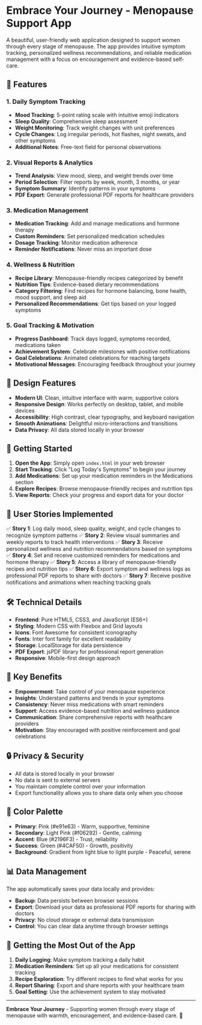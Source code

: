 # Embrace Your Journey - Menopause Support App

A beautiful, user-friendly web application designed to support women through every stage of menopause. The app provides intuitive symptom tracking, personalized wellness recommendations, and reliable medication management with a focus on encouragement and evidence-based self-care.

## 🌟 Features

### 1. Daily Symptom Tracking
- **Mood Tracking**: 5-point rating scale with intuitive emoji indicators
- **Sleep Quality**: Comprehensive sleep assessment
- **Weight Monitoring**: Track weight changes with unit preferences
- **Cycle Changes**: Log irregular periods, hot flashes, night sweats, and other symptoms
- **Additional Notes**: Free-text field for personal observations

### 2. Visual Reports & Analytics
- **Trend Analysis**: View mood, sleep, and weight trends over time
- **Period Selection**: Filter reports by week, month, 3 months, or year
- **Symptom Summary**: Identify patterns in your symptoms
- **PDF Export**: Generate professional PDF reports for healthcare providers

### 3. Medication Management
- **Medication Tracking**: Add and manage medications and hormone therapy
- **Custom Reminders**: Set personalized medication schedules
- **Dosage Tracking**: Monitor medication adherence
- **Reminder Notifications**: Never miss an important dose

### 4. Wellness & Nutrition
- **Recipe Library**: Menopause-friendly recipes categorized by benefit
- **Nutrition Tips**: Evidence-based dietary recommendations
- **Category Filtering**: Find recipes for hormone balancing, bone health, mood support, and sleep aid
- **Personalized Recommendations**: Get tips based on your logged symptoms

### 5. Goal Tracking & Motivation
- **Progress Dashboard**: Track days logged, symptoms recorded, medications taken
- **Achievement System**: Celebrate milestones with positive notifications
- **Goal Celebrations**: Animated celebrations for reaching targets
- **Motivational Messages**: Encouraging feedback throughout your journey

## 🎨 Design Features

- **Modern UI**: Clean, intuitive interface with warm, supportive colors
- **Responsive Design**: Works perfectly on desktop, tablet, and mobile devices
- **Accessibility**: High contrast, clear typography, and keyboard navigation
- **Smooth Animations**: Delightful micro-interactions and transitions
- **Data Privacy**: All data stored locally in your browser

## 🚀 Getting Started

1. **Open the App**: Simply open `index.html` in your web browser
2. **Start Tracking**: Click "Log Today's Symptoms" to begin your journey
3. **Add Medications**: Set up your medication reminders in the Medications section
4. **Explore Recipes**: Browse menopause-friendly recipes and nutrition tips
5. **View Reports**: Check your progress and export data for your doctor

## 📱 User Stories Implemented

✅ **Story 1**: Log daily mood, sleep quality, weight, and cycle changes to recognize symptom patterns
✅ **Story 2**: Review visual summaries and weekly reports to track health interventions
✅ **Story 3**: Receive personalized wellness and nutrition recommendations based on symptoms
✅ **Story 4**: Set and receive customized reminders for medications and hormone therapy
✅ **Story 5**: Access a library of menopause-friendly recipes and nutrition tips
✅ **Story 6**: Export symptom and wellness logs as professional PDF reports to share with doctors
✅ **Story 7**: Receive positive notifications and animations when reaching tracking goals

## 🛠️ Technical Details

- **Frontend**: Pure HTML5, CSS3, and JavaScript (ES6+)
- **Styling**: Modern CSS with Flexbox and Grid layouts
- **Icons**: Font Awesome for consistent iconography
- **Fonts**: Inter font family for excellent readability
- **Storage**: LocalStorage for data persistence
- **PDF Export**: jsPDF library for professional report generation
- **Responsive**: Mobile-first design approach

## 🎯 Key Benefits

- **Empowerment**: Take control of your menopause experience
- **Insights**: Understand patterns and trends in your symptoms
- **Consistency**: Never miss medications with smart reminders
- **Support**: Access evidence-based nutrition and wellness guidance
- **Communication**: Share comprehensive reports with healthcare providers
- **Motivation**: Stay encouraged with positive reinforcement and goal celebrations

## 🔒 Privacy & Security

- All data is stored locally in your browser
- No data is sent to external servers
- You maintain complete control over your information
- Export functionality allows you to share data only when you choose

## 🌈 Color Palette

- **Primary**: Pink (#e91e63) - Warm, supportive, feminine
- **Secondary**: Light Pink (#f06292) - Gentle, calming
- **Accent**: Blue (#2196F3) - Trust, reliability
- **Success**: Green (#4CAF50) - Growth, positivity
- **Background**: Gradient from light blue to light purple - Peaceful, serene

## 📊 Data Management

The app automatically saves your data locally and provides:
- **Backup**: Data persists between browser sessions
- **Export**: Download your data as professional PDF reports for sharing with doctors
- **Privacy**: No cloud storage or external data transmission
- **Control**: You can clear data anytime through browser settings

## 🎉 Getting the Most Out of the App

1. **Daily Logging**: Make symptom tracking a daily habit
2. **Medication Reminders**: Set up all your medications for consistent tracking
3. **Recipe Exploration**: Try different recipes to find what works for you
4. **Report Sharing**: Export and share reports with your healthcare team
5. **Goal Setting**: Use the achievement system to stay motivated

---

**Embrace Your Journey** - Supporting women through every stage of menopause with warmth, encouragement, and evidence-based care. 💜